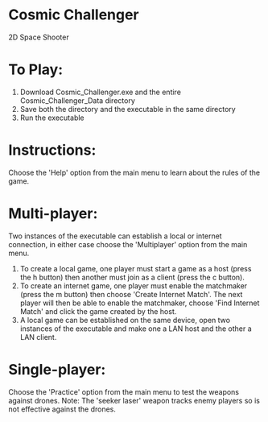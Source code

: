 # Cosmic Challenger
2D Space Shooter

# To Play:
1. Download Cosmic_Challenger.exe and the entire Cosmic_Challenger_Data directory
2. Save both the directory and the executable in the same directory
3. Run the executable

# Instructions:
Choose the 'Help' option from the main menu to learn about the rules of the game.

# Multi-player:
Two instances of the executable can establish a local or internet connection, in either case choose the 'Multiplayer' option from the main menu.
1. To create a local game, one player must start a game as a host (press the h button) then another must join as a client (press the c button).
2. To create an internet game, one player must enable the matchmaker (press the m button) then choose 'Create Internet Match'. The next player will then be able to enable the matchmaker, choose 'Find Internet Match' and click the game created by the host.
3. A local game can be established on the same device, open two instances of the executable and make one a LAN host and the other a LAN client.

# Single-player:
Choose the 'Practice' option from the main menu to test the weapons against drones. 
Note: The 'seeker laser' weapon tracks enemy players so is not effective against the drones.
